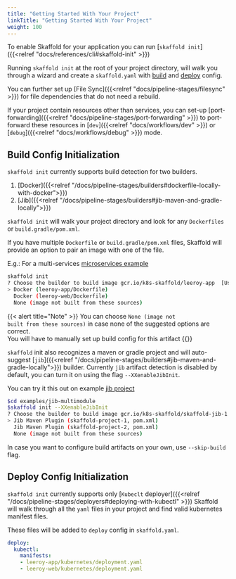 ```yaml
---
title: "Getting Started With Your Project"
linkTitle: "Getting Started With Your Project"
weight: 100
---
```


To enable Skaffold for your application you can run [`skaffold init`]({{<relref "docs/references/cli#skaffold-init" >}})

Running `skaffold init` at the root of your project directory, will walk you through a wizard
and create a `skaffold.yaml` with [build](#build-config-initialization) and [deploy](#deploy-config-initialization) config.

You can further set up [File Sync]({{<relref "docs/pipeline-stages/filesync" >}}) for file dependencies
that do not need a rebuild.

If your project contain resources other than services, you can set-up [port-forwarding]({{<relref "docs/pipeline-stages/port-forwarding" >}})
to port-forward these resources in [`dev`]({{<relref "docs/workflows/dev" >}}) or [`debug`]({{<relref "docs/workflows/debug" >}}) mode.

## Build Config Initialization
`skaffold init` currently supports build detection for two builders.

1. [Docker]({{<relref "/docs/pipeline-stages/builders#dockerfile-locally-with-docker">}})
2. [Jib]({{<relref "/docs/pipeline-stages/builders#jib-maven-and-gradle-locally">}})

`skaffold init` will walk your project directory and look for any `Dockerfiles` 
or `build.gradle/pom.xml`.

If you have multiple `Dockerfile` or `build.gradle/pom.xml` files, Skaffold will provide an option
to pair an image with one of the file.

E.g.:                                                                                                                                                                                                                                                                                                                                 For a multi-services [microservices example](https://github.com/GoogleContainerTools/skaffold/tree/master/examples/microservices)
```bash
skaffold init
? Choose the builder to build image gcr.io/k8s-skaffold/leeroy-app  [Use arrows to move, space to select, type to filter]
> Docker (leeroy-app/Dockerfile)
  Docker (leeroy-web/Dockerfile)
  None (image not built from these sources)

```


{{< alert title="Note" >}}
You can choose <code>None (image not built from these sources)</code> in case none of the suggested 
options are correct. <br>
You will have to manually set up build config for this artifact
{{</alert>}}

`skaffold` init also recognizes a maven or gradle project and will auto-suggest [`jib`]({{<relref "/docs/pipeline-stages/builders#jib-maven-and-gradle-locally">}}) builder.
Currently `jib` artifact detection is disabled by default, you can turn it on using the flag `--XXenableJibInit`.

You can try it this out on example [jib project](https://github.com/GoogleContainerTools/skaffold/tree/master/examples/jib-multimodule)
```bash
$cd examples/jib-multimodule
$skaffold init --XXenableJibInit
? Choose the builder to build image gcr.io/k8s-skaffold/skaffold-jib-1  [Use arrows to move, space to select, type to filter]
> Jib Maven Plugin (skaffold-project-1, pom.xml)
  Jib Maven Plugin (skaffold-project-2, pom.xml)
  None (image not built from these sources)
```


In case you want to configure build artifacts on your own, use `--skip-build` flag.

## Deploy Config Initialization
`skaffold init` currently supports only [`Kubeclt` deployer]({{<relref "/docs/pipeline-stages/deployers#deploying-with-kubectl" >}})
Skaffold will walk through all the `yaml` files in your project and find valid kubernetes manifest files.

These files will be added to `deploy` config in `skaffold.yaml`.

```yaml
deploy:
  kubectl:
    manifests:
    - leeroy-app/kubernetes/deployment.yaml
    - leeroy-web/kubernetes/deployment.yaml
```



